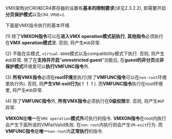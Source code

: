 

VMX架构对CR0和CR4寄存器的设置有**基本的限制要求**(详见2.3.2.2), 即需要开启**分页保护模式**以及`CR4.VMXE=1`. 

下面是VMX指令执行的基本环境.

(1) 除了**VMXON指令**可以在**进入VMX operation模式前执行**, **其他指令**必须执行在**VMX operation模式**里. 否则, 将产生`#UD`异常.

(2) 不能在实模式, `virtual-8086`模式以及compatibility模式下执行. 否则, 将产生`#UD`异常. 除了在**支持并开启**"**unrestricted guest**"功能后, 在**guest的非分页**或**非保护模式**环境里可以**执行VMFUNC指令**外.

(3) **所有VMX指令**必须在**root环境**里执行(除了**VMFUNC指令**可以在`non-root`环境里执行外). 否则, 将**产生VM\-exit行为(！！！**). 而**VMFUNC指令**执行在root环境里, 将产生`#UD`异常.

(4) 除了**VMFUNC指令**外, **所有VMX指令**必须执行在**0级权限**里. 否则, 将产生`#GP`异常.

**VMXON**是**唯一**在`VMX operation`**模式外**可执行的指令. **VMXON指令**在root内执行会产生下面所说的VMfailValid失败. 在`non-root`内执行则会产生`VM-exit`行为. 而**VMFUNC指令**是**唯一**`non-root`内**正常执行**的指令.

